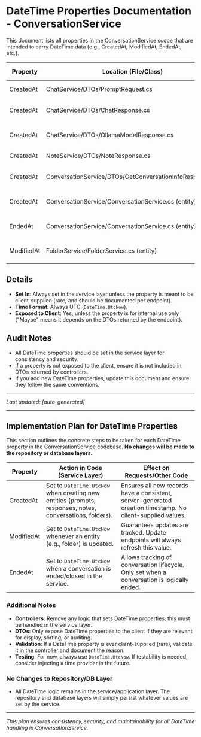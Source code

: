 # DateTime Properties Documentation - ConversationService

This document lists all properties in the ConversationService scope that are intended to carry DateTime data (e.g., CreatedAt, ModifiedAt, EndedAt, etc.).

| Property                | Location (File/Class)                                 | Purpose/Usage                        | Set In         | Exposed to Client | Notes |
|-------------------------|------------------------------------------------------|--------------------------------------|----------------|-------------------|-------|
| CreatedAt               | ChatService/DTOs/PromptRequest.cs                    | When prompt was created              | Service        | Yes               |       |
| CreatedAt               | ChatService/DTOs/ChatResponse.cs                     | When chat response was created       | Service        | Yes               |       |
| CreatedAt               | ChatService/DTOs/OllamaModelResponse.cs              | When model response was created      | Service        | Yes               |       |
| CreatedAt               | NoteService/DTOs/NoteResponse.cs                     | When note was created                | Service        | Yes               |       |
| CreatedAt               | ConversationService/DTOs/GetConversationInfoResponse.cs | When conversation was created    | Service        | Yes               |       |
| CreatedAt               | ConversationService/ConversationService.cs (entity)  | When conversation was created        | Service        | Yes               |       |
| EndedAt                 | ConversationService/ConversationService.cs (entity)  | When conversation ended              | Service        | Maybe             |       |
| ModifiedAt              | FolderService/FolderService.cs (entity)              | When folder was last modified        | Service        | Maybe             |       |

## Details
- **Set In**: Always set in the service layer unless the property is meant to be client-supplied (rare, and should be documented per endpoint).
- **Time Format**: Always UTC (`DateTime.UtcNow`).
- **Exposed to Client**: Yes, unless the property is for internal use only ("Maybe" means it depends on the DTOs returned by the endpoint).

## Audit Notes
- All DateTime properties should be set in the service layer for consistency and security.
- If a property is not exposed to the client, ensure it is not included in DTOs returned by controllers.
- If you add new DateTime properties, update this document and ensure they follow the same conventions.

---

_Last updated: [auto-generated]_

---

## Implementation Plan for DateTime Properties

This section outlines the concrete steps to be taken for each DateTime property in the ConversationService codebase. **No changes will be made to the repository or database layers.**

| Property    | Action in Code (Service Layer)                                                                 | Effect on Requests/Other Code                                                                                 |
|-------------|-----------------------------------------------------------------------------------------------|--------------------------------------------------------------------------------------------------------------|
| CreatedAt   | Set to `DateTime.UtcNow` when creating new entities (prompts, responses, notes, conversations, folders). | Ensures all new records have a consistent, server-generated creation timestamp. No client-supplied values.   |
| ModifiedAt  | Set to `DateTime.UtcNow` whenever an entity (e.g., folder) is updated.                        | Guarantees updates are tracked. Update endpoints will always refresh this value.                             |
| EndedAt     | Set to `DateTime.UtcNow` when a conversation is ended/closed in the service.                  | Allows tracking of conversation lifecycle. Only set when a conversation is logically ended.                  |

### Additional Notes
- **Controllers**: Remove any logic that sets DateTime properties; this must be handled in the service layer.
- **DTOs**: Only expose DateTime properties to the client if they are relevant for display, sorting, or auditing.
- **Validation**: If a DateTime property is ever client-supplied (rare), validate it in the controller and document the reason.
- **Testing**: For now, always use `DateTime.UtcNow`. If testability is needed, consider injecting a time provider in the future.

### No Changes to Repository/DB Layer
- All DateTime logic remains in the service/application layer. The repository and database layers will simply persist whatever values are set by the service.

---

_This plan ensures consistency, security, and maintainability for all DateTime handling in ConversationService._ 